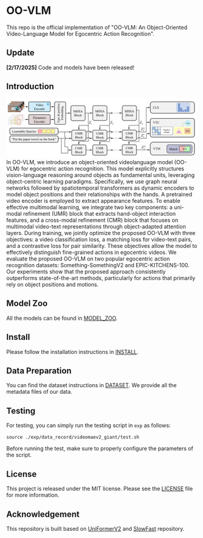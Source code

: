 # OO-VLM

This repo is the official implementation of "OO-VLM: An Object-Oriented Video-Language Model for Egocentric Action Recognition".

## Update

**[2/17/2025]**
Code and models have been released!

## Introduction

![PWC](Structure.png)
In OO-VLM, we introduce an object-oriented videolanguage model (OO-VLM) for egocentric action recognition.
This model explicitly structures vision-language reasoning around
objects as fundamental units, leveraging object-centric learning
paradigms. Specifically, we use graph neural networks followed
by spatiotemporal transformers as dynamic encoders to model
object positions and their relationships with the hands. A pretrained video encoder is employed to extract appearance features.
To enable effective multimodal learning, we integrate two key
components: a uni-modal refinement (UMR) block that extracts
hand-object interaction features, and a cross-modal refinement
(CMR) block that focuses on multimodal video-text representations through object-adapted attention layers. During training,
we jointly optimize the proposed OO-VLM with three objectives:
a video classification loss, a matching loss for video-text pairs, and
a contrastive loss for pair similarity. These objectives allow the
model to effectively distinguish fine-grained actions in egocentric
videos. We evaluate the proposed OO-VLM on two popular
egocentric action recognition datasets: Something-SomethingV2 and EPIC-KITCHENS-100. Our experiments show that
the proposed approach consistently outperforms state-of-the-art
methods, particularly for actions that primarily rely on object
positions and motions.

## Model Zoo

All the models can be found in [MODEL_ZOO](MODEL_ZOO.md).

## Install

Please follow the installation instructions in [INSTALL](INSTALL.md).

## Data Preparation

You can find the dataset instructions in [DATASET](DATASET.md). We provide all the metadata files of our data.

## Testing

For testing, you can simply run the testing script in `exp` as follows:
```shell
source ./exp/data_record/videomaev2_giant/test.sh
```
Before running the test, make sure to properly configure the parameters of the script.

[//]: # (##  Cite OO-VLM)

[//]: # ()
[//]: # (If you find this repository useful, please use the following BibTeX entry for citation.)

[//]: # ()
[//]: # (```latex)

[//]: # ()
[//]: # (```)

## License

This project is released under the MIT license. Please see the [LICENSE](LICENSE) file for more information.

## Acknowledgement

This repository is built based on [UniFormerV2](https://github.com/OpenGVLab/UniFormerV2) and [SlowFast](https://github.com/facebookresearch/SlowFast) repository.
